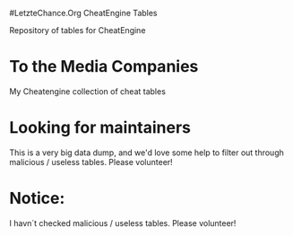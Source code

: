 #LetzteChance.Org CheatEngine Tables

Repository of tables for CheatEngine

# To the Media Companies

My Cheatengine collection of cheat tables

# Looking for maintainers
This is a very big data dump, and we'd love some help to filter out through malicious / useless tables. Please volunteer!

# Notice:
I havn´t checked malicious / useless tables. Please volunteer!
